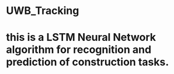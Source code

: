 # UWB_Tracking
# this is a LSTM Neural Network algorithm for recognition and prediction of construction tasks.

